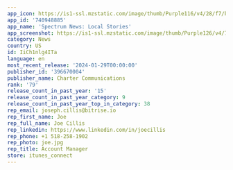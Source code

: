 ```yaml
---
app_icon: https://is1-ssl.mzstatic.com/image/thumb/Purple116/v4/28/f7/bb/28f7bb28-ce97-efb1-51ad-c09b52116e1c/AppIcon-0-0-1x_U007emarketing-0-7-0-85-220.png/1024x1024bb.png
app_id: '740948885'
app_name: 'Spectrum News: Local Stories'
app_screenshot: https://is1-ssl.mzstatic.com/image/thumb/Purple126/v4/7f/31/bb/7f31bb18-a1ea-58cb-41a3-6d61e8d6669d/23de6ee8-6279-44bc-b350-089e6bcfae30_CA_-_iPhone_6.5_inch_-_1.png/1284x2778bb.png
category: News
country: US
id: IiCh1nlg4ITa
language: en
most_recent_release: '2024-01-29T00:00:00'
publisher_id: '396670004'
publisher_name: Charter Communications
rank: '79'
release_count_in_past_year: '15'
release_count_in_past_year_category: 9
release_count_in_past_year_top_in_category: 38
rep_email: joseph.cillis@bitrise.io
rep_first_name: Joe
rep_full_name: Joe Cillis
rep_linkedin: https://www.linkedin.com/in/joecillis
rep_phone: +1 518-258-1902
rep_photo: joe.jpg
rep_title: Account Manager
store: itunes_connect
---
```

